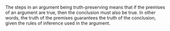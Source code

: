 
The steps in an argument being truth-preserving means that if the premises of an argument are true, then the conclusion must also be true. In other words, the truth of the premises guarantees the truth of the conclusion, given the rules of inference used in the argument.